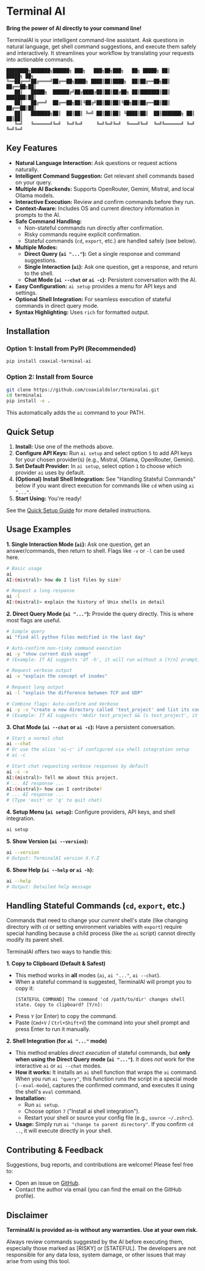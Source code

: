 # Terminal AI

**Bring the power of AI directly to your command line!**

TerminalAI is your intelligent command-line assistant. Ask questions in natural language, get shell command suggestions, and execute them safely and interactively. It streamlines your workflow by translating your requests into actionable commands.

```
████████╗███████╗██████╗ ███╗   ███╗██╗███╗   ██╗ █████╗ ██║       █████╗ ██╗
╚══██╔══╝██╔════╝██╔══██╗████╗ ████║██║████╗  ██║██╔══██╗██║      ██╔══██╗██║
   ██║   █████╗  ██████╔╝██╔████╔██║██║██╔██╗ ██║███████║██║      ███████║██║
   ██║   ██╔══╝  ██╔══██╗██║╚██╔╝██║██║██║╚██╗██║██╔══██║██║      ██╔══██║██║
   ██║   ███████╗██║  ██║██║ ╚═╝ ██║██║██║ ╚████║██║  ██║███████╗ ██║  ██║██║
   ╚═╝   ╚══════╝╚═╝  ╚═╝╚═╝     ╚═╝╚═╝╚═╝  ╚═══╝╚═╝  ╚═╝╚══════╝ ╚═╝  ╚═╝╚═╝
```

## Key Features

*   **Natural Language Interaction:** Ask questions or request actions naturally.
*   **Intelligent Command Suggestion:** Get relevant shell commands based on your query.
*   **Multiple AI Backends:** Supports OpenRouter, Gemini, Mistral, and local Ollama models.
*   **Interactive Execution:** Review and confirm commands before they run.
*   **Context-Aware:** Includes OS and current directory information in prompts to the AI.
*   **Safe Command Handling:**
    *   Non-stateful commands run directly after confirmation.
    *   Risky commands require explicit confirmation.
    *   Stateful commands (`cd`, `export`, etc.) are handled safely (see below).
*   **Multiple Modes:**
    *   **Direct Query (`ai "..."`):** Get a single response and command suggestions.
    *   **Single Interaction (`ai`):** Ask one question, get a response, and return to the shell.
    *   **Chat Mode (`ai --chat` or `ai -c`):** Persistent conversation with the AI.
*   **Easy Configuration:** `ai setup` provides a menu for API keys and settings.
*   **Optional Shell Integration:** For seamless execution of stateful commands in direct query mode.
*   **Syntax Highlighting:** Uses `rich` for formatted output.

## Installation

### Option 1: Install from PyPI (Recommended)
```sh
pip install coaxial-terminal-ai
```

### Option 2: Install from Source
```sh
git clone https://github.com/coaxialdolor/terminalai.git
cd terminalai
pip install -e .
```
This automatically adds the `ai` command to your PATH.

## Quick Setup

1.  **Install:** Use one of the methods above.
2.  **Configure API Keys:** Run `ai setup` and select option `5` to add API keys for your chosen provider(s) (e.g., Mistral, Ollama, OpenRouter, Gemini).
3.  **Set Default Provider:** In `ai setup`, select option `1` to choose which provider `ai` uses by default.
4.  **(Optional) Install Shell Integration:** See "Handling Stateful Commands" below if you want direct execution for commands like `cd` when using `ai "..."`.
5.  **Start Using:** You're ready!

See the [Quick Setup Guide](quick_setup_guide.md) for more detailed instructions.

## Usage Examples

**1. Single Interaction Mode (`ai`):** Ask one question, get an answer/commands, then return to shell.
   Flags like `-v` or `-l` can be used here.
```sh
# Basic usage
ai
AI:(mistral)> how do I list files by size?

# Request a long response
ai -l
AI:(mistral)> explain the history of Unix shells in detail
```

**2. Direct Query Mode (`ai "..."`):** Provide the query directly. This is where most flags are useful.
```sh
# Simple query
ai "find all python files modified in the last day"

# Auto-confirm non-risky command execution
ai -y "show current disk usage"
# (Example: If AI suggests 'df -h', it will run without a [Y/n] prompt)

# Request verbose output
ai -v "explain the concept of inodes"

# Request long output
ai -l "explain the difference between TCP and UDP"

# Combine flags: Auto-confirm and Verbose
ai -y -v "create a new directory called 'test_project' and list its contents"
# (Example: If AI suggests 'mkdir test_project && ls test_project', it will run without a prompt)
```

**3. Chat Mode (`ai --chat` or `ai -c`):** Have a persistent conversation.
```sh
# Start a normal chat
ai --chat
# Or use the alias 'ai-c' if configured via shell integration setup
# ai -c

# Start chat requesting verbose responses by default
ai -c -v
AI:(mistral)> Tell me about this project.
# ... AI response ...
AI:(mistral)> how can I contribute?
# ... AI response ...
# (Type 'exit' or 'q' to quit chat)
```

**4. Setup Menu (`ai setup`):** Configure providers, API keys, and shell integration.
```sh
ai setup
```

**5. Show Version (`ai --version`):**
```sh
ai --version
# Output: TerminalAI version X.Y.Z
```

**6. Show Help (`ai --help` or `ai -h`):**
```sh
ai --help
# Output: Detailed help message
```

## Handling Stateful Commands (`cd`, `export`, etc.)

Commands that need to change your *current* shell's state (like changing directory with `cd` or setting environment variables with `export`) require special handling because a child process (like the `ai` script) cannot directly modify its parent shell.

TerminalAI offers two ways to handle this:

**1. Copy to Clipboard (Default & Safest)**

*   This method works in **all** modes (`ai`, `ai "..."`, `ai --chat`).
*   When a stateful command is suggested, TerminalAI will prompt you to copy it:
    ```
    [STATEFUL COMMAND] The command 'cd /path/to/dir' changes shell state. Copy to clipboard? [Y/n]:
    ```
*   Press `Y` (or Enter) to copy the command.
*   Paste (`Cmd+V` / `Ctrl+Shift+V`) the command into your shell prompt and press Enter to run it manually.

**2. Shell Integration (for `ai "..."` mode)**

*   This method enables *direct execution* of stateful commands, but **only when using the Direct Query mode (`ai "..."`)**. It does *not* work for the interactive `ai` or `ai --chat` modes.
*   **How it works:** It installs an `ai` shell function that wraps the `ai` command. When you run `ai "query"`, this function runs the script in a special mode (`--eval-mode`), captures the confirmed command, and executes it using the shell's `eval` command.
*   **Installation:**
    *   Run `ai setup`.
    *   Choose option `7` ("Install ai shell integration").
    *   Restart your shell or source your config file (e.g., `source ~/.zshrc`).
*   **Usage:** Simply run `ai "change to parent directory"`. If you confirm `cd ..`, it will execute directly in your shell.

## Contributing & Feedback

Suggestions, bug reports, and contributions are welcome! Please feel free to:
*   Open an issue on [GitHub](https://github.com/coaxialdolor/terminalai).
*   Contact the author via email (you can find the email on the GitHub profile).

## Disclaimer

**TerminalAI is provided as-is without any warranties. Use at your own risk.**

Always review commands suggested by the AI before executing them, especially those marked as [RISKY] or [STATEFUL]. The developers are not responsible for any data loss, system damage, or other issues that may arise from using this tool.